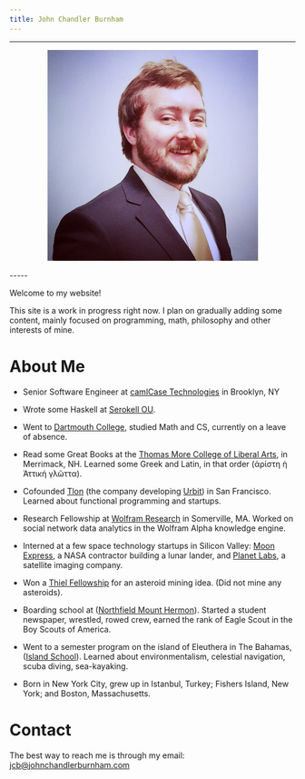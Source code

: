 ```yaml
---
title: John Chandler Burnham
---
```

-----
<p align="center">
<img src="/images/profilepic.jpg"
alt="John Chandler Burnham"
width = 371px>
</p>
-----

Welcome to my website!

This site is a work in progress right now. I plan on
gradually adding some content, mainly focused on programming, math, philosophy
and other interests of mine.

# About Me

  - Senior Software Engineer at [camlCase
    Technologies](https://twitter.com/camlCaseTech) in Brooklyn, NY

  - Wrote some Haskell at [Serokell OU](http://www.serokell.io).

  - Went to [Dartmouth College](http://www.dartmouth.edu), studied Math and CS, currently
    on a leave of absence.

  - Read some Great Books at the [Thomas More College of Liberal
    Arts](http://www.thomasmorecollege.edu/), in Merrimack, NH.
    Learned some Greek and Latin, in that order (ἀρίστη ὴ Ἀττική γλῶττα).

  - Cofounded [Tlon](http://tlon.io) (the company developing [Urbit](http://www.urbit.org))
    in San Francisco. Learned about functional programming and startups.

  - Research Fellowship at [Wolfram Research](http://www.wolfram.com) in Somerville,
    MA.  Worked on social network data analytics in the Wolfram Alpha knowledge
    engine.

  - Interned at a few space technology startups in Silicon Valley:
    [Moon Express](http://www.moonexpress.com), a NASA contractor building a lunar lander,
    and [Planet Labs](http://www.planet.com), a satellite imaging company.

  - Won a [Thiel Fellowship](http://thielfellowship.org) for an asteroid mining idea.
    (Did not mine any asteroids).

  - Boarding school at ([Northfield Mount Hermon](http://www.nmhschool.org)).  Started
    a student newspaper, wrestled, rowed crew, earned the rank of Eagle Scout
    in the Boy Scouts of America.

  - Went to a semester program on the island of Eleuthera in The Bahamas,
    ([Island School](http://www.islandschool.org)). Learned about environmentalism,
    celestial navigation, scuba diving, sea-kayaking.

  - Born in New York City, grew up in Istanbul, Turkey; Fishers Island, New
    York; and Boston, Massachusetts.

# Contact

The best way to reach me is through my email: [jcb@johnchandlerburnham.com](mailto:jcb@johnchandlerburnham.com)
